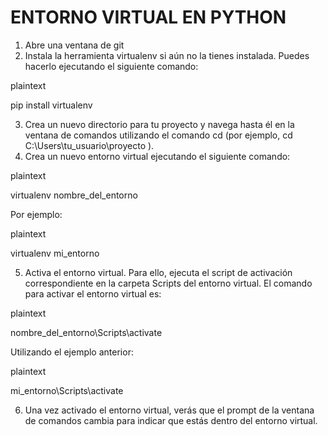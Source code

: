 # ENTORNO VIRTUAL EN PYTHON
 
1. Abre una ventana de git
2. Instala la herramienta virtualenv si aún no la tienes instalada. Puedes hacerlo ejecutando el siguiente comando:
 
plaintext

pip install virtualenv
 
3.  Crea un nuevo directorio para tu proyecto y navega hasta él en la ventana de comandos utilizando el comando  cd  (por ejemplo,  cd C:\Users\tu_usuario\proyecto ).
4. Crea un nuevo entorno virtual ejecutando el siguiente comando:
 
plaintext

virtualenv nombre_del_entorno
 
 
Por ejemplo:
 
plaintext

virtualenv mi_entorno
 
5.  Activa el entorno virtual. Para ello, ejecuta el script de activación correspondiente en la carpeta  Scripts  del entorno virtual. El comando para activar el entorno virtual es:
 
plaintext

nombre_del_entorno\Scripts\activate
 
 
Utilizando el ejemplo anterior:
 
plaintext

mi_entorno\Scripts\activate
 
6.  Una vez activado el entorno virtual, verás que el prompt de la ventana de comandos cambia para indicar que estás dentro del entorno virtual.
 
